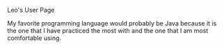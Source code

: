Leo's User Page

My favorite programming language would probably be Java because it is the one that
I have practiced the most with and the one that I am most comfortable using. 

